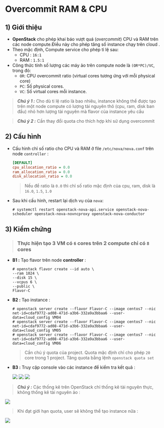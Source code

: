 # Overcommit RAM & CPU
## **1) Giới thiệu**
- **OpenStack** cho phép khai báo vượt quá (*overcommit*) CPU và RAM trên các node compute.Điều này cho phép tăng số instance chạy trên cloud .
- Theo mặc định, Compute service cho phép tỉ lệ sau:
    - CPU : `16:1`
    - RAM : `1.5:1`
- Công thức tính số lượng các máy ảo trên compute node là `(OR*PC)/VC`, trong đó:
    - `OR`: CPU overcommit ratio (virtual cores tương ứng với mỗi physical core)
    - `PC`: Số physical cores.
    - `VC`: Số virtual cores mỗi instance.
> ***Chú ý 1 :*** Cho dù ti lệ ratio là bao nhiêu, instance không thể được tạo trên một node compute có lượng tài nguyên thô (cpu, ram, disk ban đầu) nhỏ hơn lượng tài nguyên mà flavor của instance yêu cầu

> ***Chú ý 2 :*** Cần thay đổi quota cho thích hợp khi sử dụng overcommit
## **2) Cấu hình**
- Cấu hình chỉ số ratio cho CPU và RAM ở file `/etc/nova/nova.conf` trên node `controller` :
    ```ini
    [DEFAULT]
    cpu_allocation_ratio = 0.0
    ram_allocation_ratio = 0.0
    disk_allocation_ratio = 0.0
    ```
    > Nếu để ratio là `0.0` thì chỉ số ratio mặc định của cpu, ram, disk là `16.0`, `1.5`, `1.0`
- Sau khi cấu hình, restart lại dịch vụ của `nova`:
    ```
    # systemctl restart openstack-nova-api.service openstack-nova-scheduler openstack-nova-novncproxy openstack-nova-conductor
    ```
## **3) Kiểm chứng**
> ### **Thực hiện tạo 3 VM có `6` cores trên 2 compute chỉ có `8` cores**
- **B1 :** Tạo flavor trên node **controller** :
    ```
    # openstack flavor create --id auto \
    --ram 1024 \
    --disk 15 \
    --vcpus 6 \
    --public \
    Flavor-C
    ```
- **B2 :** Tạo instance :
    ```
    # openstack server create --flavor Flavor-C --image centos7 --nic net-id=cdaf9772-ad08-471d-a3b6-332a9a3bbaa6 --user-data=cloud_config VM04
    # openstack server create --flavor Flavor-C --image centos7 --nic net-id=cdaf9772-ad08-471d-a3b6-332a9a3bbaa6 --user-data=cloud_config VM05
    # openstack server create --flavor Flavor-C --image centos7 --nic net-id=cdaf9772-ad08-471d-a3b6-332a9a3bbaa6 --user-data=cloud_config VM06
    ```
    > Cần chú ý quota của project. Quota mặc định chỉ cho phép `20` core trong 1 project. Tăng quota bằng lệnh `openstack quota set`
- **B3 :** Truy cập console vào các instance để kiểm tra kết quả :

    <img src=https://i.imgur.com/A8PqhhF.png>
    <img src=https://i.imgur.com/aKUZkTa.png>
    <img src=https://i.imgur.com/wpxxJp7.png>

> ***Chú ý :*** Các thống kê trên OpenStack chỉ thống kê tài nguyên thực, không thống kê tài nguyên ảo :

<img src=https://i.imgur.com/YTCYkiG.png>

> Khi đạt giới hạn quota, user sẽ không thể tạo instance nữa :

<img src=https://i.imgur.com/2quBi1c.png>